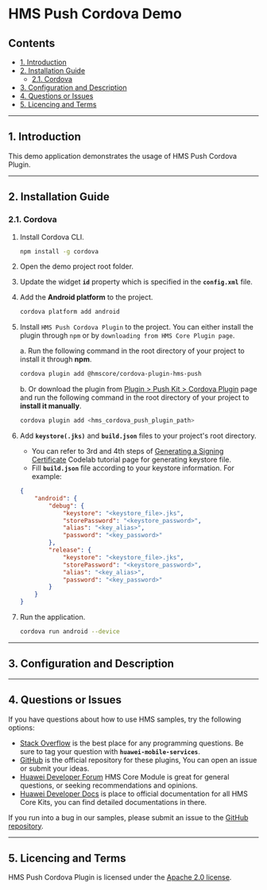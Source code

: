 # HMS Push Cordova Demo

## Contents

- [1. Introduction](#1-introduction)
- [2. Installation Guide](#2-installation-guide)
  - [2.1. Cordova](#21-cordova)
- [3. Configuration and Description](#3-configuration-and-description)
- [4. Questions or Issues](#4-questions-or-issues)
- [5. Licencing and Terms](#5-licencing-and-terms)

---

## 1. Introduction

This demo application demonstrates the usage of HMS Push Cordova Plugin.

---

## 2. Installation Guide

### 2.1. Cordova

1. Install Cordova CLI.

    ```bash
    npm install -g cordova
    ```

2. Open the demo project root folder.

3. Update the widget **`id`** property which is specified in the **`config.xml`** file.

4. Add the **Android platform** to the project.

    ```bash
    cordova platform add android
    ```

5. Install `HMS Push Cordova Plugin` to the project. You can either install the plugin through `npm` or by `downloading from HMS Core Plugin page`.

    a. Run the following command in the root directory of your project to install it through **npm**.

    ```bash
    cordova plugin add @hmscore/cordova-plugin-hms-push
    ```

    b. Or download the plugin from [Plugin > Push Kit > Cordova Plugin](https://developer.huawei.com/consumer/en/doc/overview/HMS-Core-Plugin) page and run the following command in the root directory of your project to **install it manually**.

    ```bash
    cordova plugin add <hms_cordova_push_plugin_path>
    ```

6. Add **`keystore(.jks)`** and **`build.json`** files to your project's root directory.

    - You can refer to 3rd and 4th steps of [Generating a Signing Certificate](https://developer.huawei.com/consumer/en/codelab/HMSPreparation/index.html#2) Codelab tutorial page for generating keystore file.
    - Fill **`build.json`** file according to your keystore information. For example:

    ```json
    {
        "android": {
            "debug": {
                "keystore": "<keystore_file>.jks",
                "storePassword": "<keystore_password>",
                "alias": "<key_alias>",
                "password": "<key_password>"
            },
            "release": {
                "keystore": "<keystore_file>.jks",
                "storePassword": "<keystore_password>",
                "alias": "<key_alias>",
                "password": "<key_password>"
            }
        }
    }
    ```

7. Run the application.

    ```bash
    cordova run android --device
    ```

---

## 3. Configuration and Description

---

## 4. Questions or Issues

If you have questions about how to use HMS samples, try the following options:

- [Stack Overflow](https://stackoverflow.com/questions/tagged/huawei-mobile-services) is the best place for any programming questions. Be sure to tag your question with **`huawei-mobile-services`**.
- [GitHub](https://github.com/HMS-Core/hms-cordova-plugin) is the official repository for these plugins, You can open an issue or submit your ideas.
- [Huawei Developer Forum](https://forums.developer.huawei.com/forumPortal/en/home?fid=0101187876626530001) HMS Core Module is great for general questions, or seeking recommendations and opinions.
- [Huawei Developer Docs](https://developer.huawei.com/consumer/en/doc/overview/HMS-Core-Plugin) is place to official documentation for all HMS Core Kits, you can find detailed documentations in there.

If you run into a bug in our samples, please submit an issue to the [GitHub repository](https://github.com/HMS-Core/hms-cordova-plugin).

---

## 5. Licencing and Terms

HMS Push Cordova Plugin is licensed under the [Apache 2.0 license](LICENCE).
